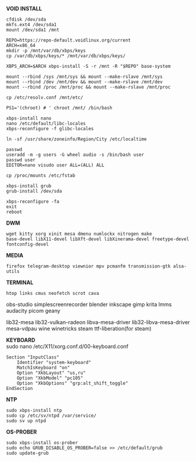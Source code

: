 **VOID INSTALL**  
```
cfdisk /dev/sda  
mkfs.ext4 /dev/sda1  
mount /dev/sda1 /mnt  
  
REPO=https://repo-default.voidlinux.org/current  
ARCH=x86_64  
mkdir -p /mnt/var/db/xbps/keys  
cp /var/db/xbps/keys/* /mnt/var/db/xbps/keys/  
  
XBPS_ARCH=$ARCH xbps-install -S -r /mnt -R "$REPO" base-system  
  
mount --rbind /sys /mnt/sys && mount --make-rslave /mnt/sys  
mount --rbind /dev /mnt/dev && mount --make-rslave /mnt/dev  
mount --rbind /proc /mnt/proc && mount --make-rslave /mnt/proc  
  
cp /etc/resolv.conf /mnt/etc/  
  
PS1='(chroot) # ' chroot /mnt/ /bin/bash  
  
xbps-install nano  
nano /etc/default/libc-locales  
xbps-reconfigure -f glibc-locales  
  
ln -sf /usr/share/zoneinfo/Region/City /etc/localtime  
  
passwd  
useradd -m -g users -G wheel audio -s /bin/bash user  
passwd user  
EDITOR=nano visudo user ALL=(ALL) ALL  
  
cp /proc/mounts /etc/fstab  
  
xbps-install grub  
grub-install /dev/sda  
  
xbps-reconfigure -fa  
exit  
reboot  
```  


**DWM** 
```
wget kitty xorg xinit mesa dmenu numlockx nitrogen make
base-devel libX11-devel libXft-devel libXinerama-devel freetype-devel fontconfig-devel 
```  
**MEDIA**  
```
firefox telegram-desktop viewnior mpv pcmanfm transmission-gtk alsa-utils
```  

**TERMINAL**  
```
htop links cmus neofetch scrot cava
```  


obs-studio simplescreenrecorder blender inkscape gimp krita lmms audacity picom geany

lib32-mesa lib32-vulkan-radeon libva-mesa-driver lib32-libva-mesa-driver mesa-vdpau wine winetricks steam ttf-liberation(for steam)

**KEYBOARD**  
sudo nano /etc/X11/xorg.conf.d/00-keyboard.conf  
```
Section "InputClass"  
    Identifier "system-keyboard"  
    MatchIsKeyboard "on"  
    Option "XkbLayout" "us,ru"  
    Option "XkbModel" "pc105"  
    Option "XkbOptions" "grp:alt_shift_toggle"  
EndSection  
```  

**NTP**  
```
sudo xbps-install ntp  
sudo cp /etc/sv/ntpd /var/service/  
sudo sv up ntpd
```  

**OS-PROBER**  
```
sudo xbps-install os-prober  
sudo echo GRUB_DISABLE_OS_PROBER=false >> /etc/default/grub  
sudo update-grub
```